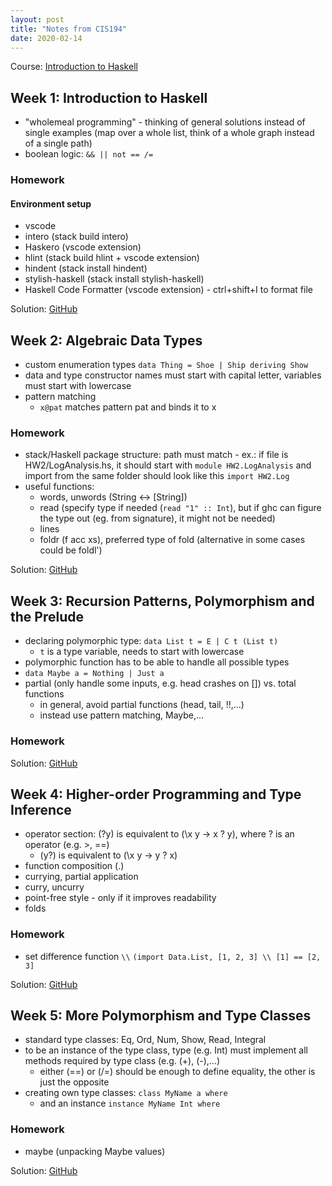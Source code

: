 ```yaml
---
layout: post
title: "Notes from CIS194"
date: 2020-02-14
---
```


Course: [Introduction to Haskell](https://www.seas.upenn.edu/~cis194/spring13/lectures.html)

## Week 1: Introduction to Haskell

* "wholemeal programming" - thinking of general solutions instead of single examples (map over a whole list, think of a whole graph instead of a single path)
* boolean logic: `&& || not == /=`

### Homework

#### Environment setup
* vscode
* intero (stack build intero)
* Haskero (vscode extension)
* hlint (stack build hlint + vscode extension)
* hindent (stack install hindent) 
* stylish-haskell (stack install stylish-haskell) 
* Haskell Code Formatter (vscode extension) - ctrl+shift+I to format file

Solution: [GitHub](https://github.com/niphr/cis194-solutions/blob/master/src/hw1.hs)

## Week 2: Algebraic Data Types

* custom enumeration types `data Thing = Shoe | Ship deriving Show`
* data and type constructor names must start with capital letter, variables must start with lowercase
* pattern matching
  * `x@pat` matches pattern pat and binds it to x

### Homework

* stack/Haskell package structure: path must match - ex.: if file is HW2/LogAnalysis.hs, it should start with `module HW2.LogAnalysis` and import from the same folder should look like this `import HW2.Log`
* useful functions:
  * words, unwords (String <-> [String])
  * read (specify type if needed (`read "1" :: Int`), but if ghc can figure the type out (eg. from signature), it might not be needed)
  * lines
  * foldr (f acc xs), preferred type of fold (alternative in some cases could be foldl')

Solution: [GitHub](https://github.com/niphr/cis194-solutions/blob/master/src/LogAnalysis.hs)

## Week 3: Recursion Patterns, Polymorphism and the Prelude
* declaring polymorphic type: `data List t = E | C t (List t)`
  * `t` is a type variable, needs to start with lowercase
* polymorphic function has to be able to handle all possible types
* `data Maybe a = Nothing | Just a`
* partial (only handle some inputs, e.g. head crashes on []) vs. total functions
  * in general, avoid partial functions (head, tail, !!,...)
  * instead use pattern matching, Maybe,...

### Homework

Solution: [GitHub](https://github.com/niphr/cis194-solutions/blob/master/src/Golf.hs)

## Week 4: Higher-order Programming and Type Inference

* operator section: (?y) is equivalent to (\x y -> x ? y), where ? is an operator (e.g. >, ==)
  * (y?) is equivalent to (\x y -> y ? x)
* function composition (.)
* currying, partial application
* curry, uncurry
* point-free style - only if it improves readability
* folds

### Homework

* set difference function `\\` `(import Data.List, [1, 2, 3] \\ [1] == [2, 3]`

Solution: [GitHub](https://github.com/niphr/cis194-solutions/blob/master/src/week4.hs)

## Week 5: More Polymorphism and Type Classes

* standard type classes: Eq, Ord, Num, Show, Read, Integral
* to be an instance of the type class, type (e.g. Int) must implement all methods required by type class (e.g. (+), (-),...)
  * either (==) or (/=) should be enough to define equality, the other is just the opposite
* creating own type classes: `class MyName a where`
  * and an instance `instance MyName Int where`

### Homework

* maybe (unpacking Maybe values)

Solution: [GitHub](https://github.com/niphr/cis194-solutions/blob/master/src/Calc.hs)
